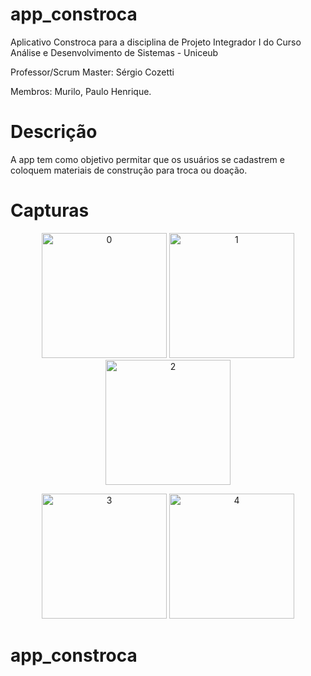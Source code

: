 # app_constroca

Aplicativo Constroca para a disciplina de Projeto Integrador I do Curso Análise e Desenvolvimento de Sistemas - Uniceub

Professor/Scrum Master: Sérgio Cozetti

Membros: Murilo, Paulo Henrique.


# Descrição

A app tem como objetivo permitar que os usuários se cadastrem e coloquem materiais de construção para troca ou doação.


# Capturas

<p align="center">
<img alt="0" src="http://www.someletras.com.br/paulo/gifs/0.gif" width="200"/> <img alt="1" src="http://www.someletras.com.br/paulo/gifs/1.gif" width="200"/> <img alt="2" src="http://www.someletras.com.br/paulo/gifs/2.gif" width="200"/>
</p>

<p align="center">
<img alt="3" src="http://www.someletras.com.br/paulo/gifs/3.gif" width="200" /> <img alt="4" src="http://www.someletras.com.br/paulo/gifs/4.gif" width="200"/>
</p>

# app_constroca 



